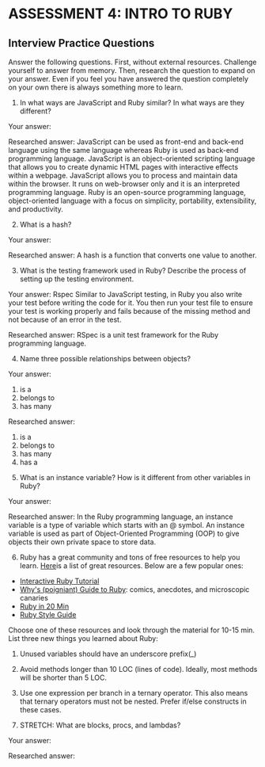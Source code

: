 # ASSESSMENT 4: INTRO TO RUBY
## Interview Practice Questions

Answer the following questions. First, without external resources. Challenge yourself to answer from memory. Then, research the question to expand on your answer. Even if you feel you have answered the question completely on your own there is always something more to learn.   

1. In what ways are JavaScript and Ruby similar? In what ways are they different?

  Your answer:

  Researched answer:
  JavaScript can be used as front-end and back-end language using the same language whereas Ruby is used as back-end programming language.
  JavaScript is an object-oriented scripting language that allows you to create dynamic HTML pages with interactive effects within a webpage. JavaScript allows you to process and maintain data within the browser. 
  It runs on web-browser only and it is an interpreted programming language. Ruby is an open-source programming language, object-oriented language with a focus on simplicity, portability, extensibility, and productivity.

2. What is a hash?

  Your answer:

  Researched answer:
  A hash is a function that converts one value to another.


3. What is the testing framework used in Ruby? Describe the process of setting up the testing environment.

  Your answer: 
  Rspec
  Similar to JavaScript testing, in Ruby you also write your test before writing the code for it. You then run your test file to ensure your test is working properly and fails because of the missing method and not because of an error in the test.

  Researched answer:
  RSpec is a unit test framework for the Ruby programming language.
  

4. Name three possible relationships between objects?

  Your answer:
  1) is a
  2) belongs to
  3) has many

  Researched answer:
  1) is a
  2) belongs to
  3) has many
  4) has a


5. What is an instance variable? How is it different from other variables in Ruby?

  Your answer:

  Researched answer:
  In the Ruby programming language, an instance variable is a type of variable which starts with an @ symbol.
  An instance variable is used as part of Object-Oriented Programming (OOP) to give objects their own private space to store data.


6. Ruby has a great community and tons of free resources to help you learn. [Here](https://www.ruby-lang.org/en/documentation/)is a list of great resources. Below are a few popular ones:
- [Interactive Ruby Tutorial](http://tryruby.org/levels/1/challenges/0)
- [Why's (poigniant) Guide to Ruby](http://poignant.guide/book/chapter-1.html): comics, anecdotes, and microscopic canaries
- [Ruby in 20 Min](https://www.ruby-lang.org/en/documentation/quickstart/)
- [Ruby Style Guide](https://rubystyle.guide/)

Choose one of these resources and look through the material for 10-15 min. List three new things you learned about Ruby:

1) Unused variables should have an underscore prefix(_)

2) Avoid methods longer than 10 LOC (lines of code). Ideally, most methods will be shorter than 5 LOC.

3) Use one expression per branch in a ternary operator. 
   This also means that ternary operators must not be nested. Prefer if/else constructs in these cases.


7. STRETCH: What are blocks, procs, and lambdas?

  Your answer:

  Researched answer:
